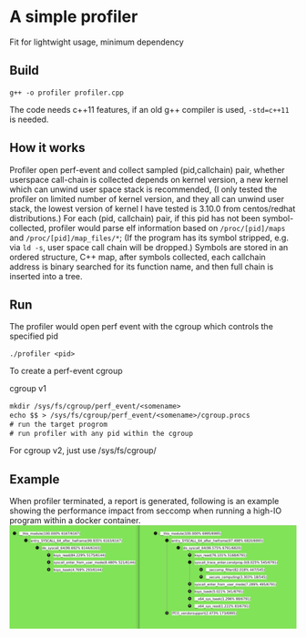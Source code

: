 # A simple profiler
Fit for lightwight usage, minimum dependency

## Build
```
g++ -o profiler profiler.cpp
```
The code needs c++11 features, if an old g++ compiler is used, `-std=c++11` is needed.


## How it works
Profiler open  perf-event and collect sampled (pid,callchain) pair, whether userspace call-chain is collected depends on kernel version, a new kernel which can unwind user space stack is recommended, (I only tested the profiler on limited number of kernel version, and they all can unwind user stack, the lowest version of kernel I have tested is 3.10.0 from centos/redhat distributions.)
For each (pid, callchain) pair, if this pid has not been symbol-collected, profiler would  parse elf information based on `/proc/[pid]/maps` and `/proc/[pid]/map_files/*`; (If the program has its symbol stripped, e.g. via `ld -s`, user space call chain will be dropped.) Symbols are stored in an ordered structure, C++ map,  after symbols collected, each callchain address is binary searched for its  function name, and then full chain is inserted into a tree.


## Run
The profiler would open perf event with the cgroup which controls the specified pid
```
./profiler <pid>
```

To create a perf-event cgroup

cgroup v1
```
mkdir /sys/fs/cgroup/perf_event/<somename>
echo $$ > /sys/fs/cgroup/perf_event/<somename>/cgroup.procs
# run the target progrom
# run profiler with any pid within the cgroup
```
For cgroup v2, just use /sys/fs/cgroup/<somename>


## Example
When profiler terminated, a report is generated, following is an example showing the performance impact from seccomp when running a high-IO program within a docker container.
![example](./example1.png "report")

